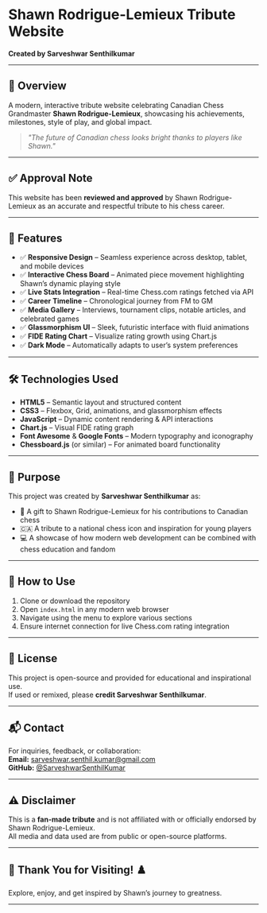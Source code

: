 # Shawn Rodrigue-Lemieux Tribute Website  
**Created by Sarveshwar Senthilkumar**  

---

## 🎯 Overview  
A modern, interactive tribute website celebrating Canadian Chess Grandmaster **Shawn Rodrigue-Lemieux**, showcasing his achievements, milestones, style of play, and global impact.  

> _"The future of Canadian chess looks bright thanks to players like Shawn."_  

---

## ✅ Approval Note  
This website has been **reviewed and approved** by Shawn Rodrigue-Lemieux as an accurate and respectful tribute to his chess career.  

---

## 🚀 Features  
- ✅ **Responsive Design** – Seamless experience across desktop, tablet, and mobile devices  
- ✅ **Interactive Chess Board** – Animated piece movement highlighting Shawn’s dynamic playing style  
- ✅ **Live Stats Integration** – Real-time Chess.com ratings fetched via API  
- ✅ **Career Timeline** – Chronological journey from FM to GM  
- ✅ **Media Gallery** – Interviews, tournament clips, notable articles, and celebrated games  
- ✅ **Glassmorphism UI** – Sleek, futuristic interface with fluid animations  
- ✅ **FIDE Rating Chart** – Visualize rating growth using Chart.js  
- ✅ **Dark Mode** – Automatically adapts to user’s system preferences  

---

## 🛠 Technologies Used  
- **HTML5** – Semantic layout and structured content  
- **CSS3** – Flexbox, Grid, animations, and glassmorphism effects  
- **JavaScript** – Dynamic content rendering & API interactions  
- **Chart.js** – Visual FIDE rating graph  
- **Font Awesome** & **Google Fonts** – Modern typography and iconography  
- **Chessboard.js** (or similar) – For animated board functionality  

---

## 🎁 Purpose  
This project was created by **Sarveshwar Senthilkumar** as:  
- 🎉 A gift to Shawn Rodrigue-Lemieux for his contributions to Canadian chess  
- 🇨🇦 A tribute to a national chess icon and inspiration for young players  
- 💻 A showcase of how modern web development can be combined with chess education and fandom  

---

## 📂 How to Use  
1. Clone or download the repository  
2. Open `index.html` in any modern web browser  
3. Navigate using the menu to explore various sections  
4. Ensure internet connection for live Chess.com rating integration  

---

## 📜 License  
This project is open-source and provided for educational and inspirational use.  
If used or remixed, please **credit Sarveshwar Senthilkumar**.  

---

## 📬 Contact  
For inquiries, feedback, or collaboration:  
**Email:** [sarveshwar.senthil.kumar@gmail.com](mailto:sarveshwar.senthil.kumar@gmail.com)  
**GitHub:** [@SarveshwarSenthilKumar](https://github.com/SarveshwarSenthilKumar)  

---

## ⚠ Disclaimer  
This is a **fan-made tribute** and is not affiliated with or officially endorsed by Shawn Rodrigue-Lemieux.  
All media and data used are from public or open-source platforms.  

---

## 🌟 Thank You for Visiting! ♟️  
Explore, enjoy, and get inspired by Shawn’s journey to greatness.  

---